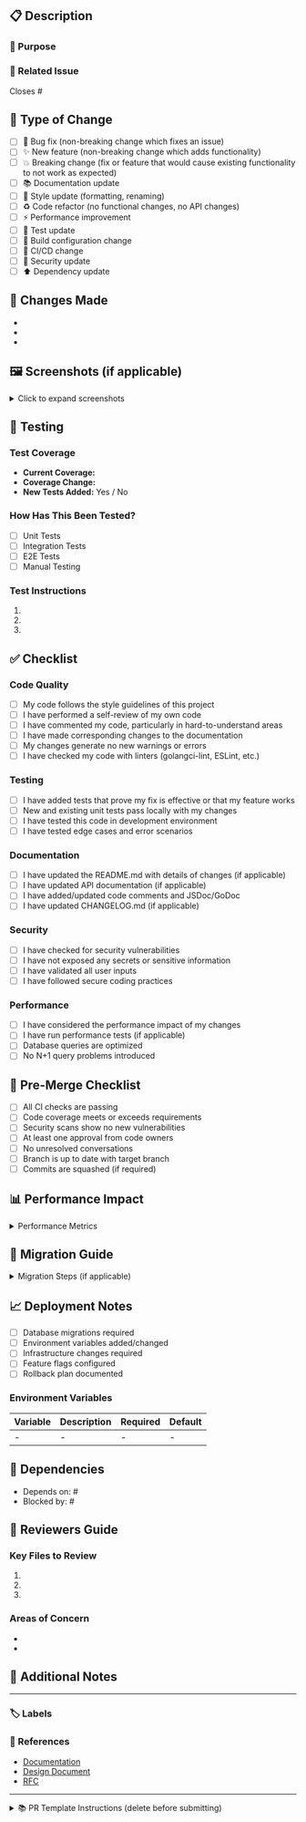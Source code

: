 ## 📋 Description

<!-- Provide a brief description of the changes in this PR -->

### 🎯 Purpose
<!-- Why is this change necessary? What problem does it solve? -->

### 🔗 Related Issue
<!-- Link to the issue this PR addresses -->
Closes #<!-- issue number -->

## 🚀 Type of Change

<!-- Please delete options that are not relevant. -->

- [ ] 🐛 Bug fix (non-breaking change which fixes an issue)
- [ ] ✨ New feature (non-breaking change which adds functionality)
- [ ] 💥 Breaking change (fix or feature that would cause existing functionality to not work as expected)
- [ ] 📚 Documentation update
- [ ] 🎨 Style update (formatting, renaming)
- [ ] ♻️ Code refactor (no functional changes, no API changes)
- [ ] ⚡ Performance improvement
- [ ] 🧪 Test update
- [ ] 🔧 Build configuration change
- [ ] 🤖 CI/CD change
- [ ] 🔐 Security update
- [ ] ⬆️ Dependency update

## 📝 Changes Made

<!-- List the specific changes made in this PR -->

- 
- 
- 

## 🖼️ Screenshots (if applicable)

<!-- Add screenshots to help explain your changes if they affect the UI -->

<details>
<summary>Click to expand screenshots</summary>

<!-- Add your screenshots here -->

</details>

## 🧪 Testing

### Test Coverage
<!-- Current test coverage percentage and changes -->
- **Current Coverage:** <!-- e.g., 85.2% -->
- **Coverage Change:** <!-- e.g., +2.3% -->
- **New Tests Added:** Yes / No

### How Has This Been Tested?

<!-- Describe the tests that you ran to verify your changes -->

- [ ] Unit Tests
- [ ] Integration Tests
- [ ] E2E Tests
- [ ] Manual Testing

### Test Instructions

<!-- Provide instructions so reviewers can test your changes -->

1. 
2. 
3. 

## ✅ Checklist

### Code Quality
- [ ] My code follows the style guidelines of this project
- [ ] I have performed a self-review of my own code
- [ ] I have commented my code, particularly in hard-to-understand areas
- [ ] I have made corresponding changes to the documentation
- [ ] My changes generate no new warnings or errors
- [ ] I have checked my code with linters (golangci-lint, ESLint, etc.)

### Testing
- [ ] I have added tests that prove my fix is effective or that my feature works
- [ ] New and existing unit tests pass locally with my changes
- [ ] I have tested this code in development environment
- [ ] I have tested edge cases and error scenarios

### Documentation
- [ ] I have updated the README.md with details of changes (if applicable)
- [ ] I have updated API documentation (if applicable)
- [ ] I have added/updated code comments and JSDoc/GoDoc
- [ ] I have updated CHANGELOG.md (if applicable)

### Security
- [ ] I have checked for security vulnerabilities
- [ ] I have not exposed any secrets or sensitive information
- [ ] I have validated all user inputs
- [ ] I have followed secure coding practices

### Performance
- [ ] I have considered the performance impact of my changes
- [ ] I have run performance tests (if applicable)
- [ ] Database queries are optimized
- [ ] No N+1 query problems introduced

## 🚦 Pre-Merge Checklist

<!-- For maintainers -->

- [ ] All CI checks are passing
- [ ] Code coverage meets or exceeds requirements
- [ ] Security scans show no new vulnerabilities
- [ ] At least one approval from code owners
- [ ] No unresolved conversations
- [ ] Branch is up to date with target branch
- [ ] Commits are squashed (if required)

## 📊 Performance Impact

<!-- If your changes affect performance, provide details -->

<details>
<summary>Performance Metrics</summary>

| Metric | Before | After | Change |
|--------|--------|-------|--------|
| Response Time | - | - | - |
| Memory Usage | - | - | - |
| CPU Usage | - | - | - |
| Database Queries | - | - | - |

</details>

## 🔄 Migration Guide

<!-- If this is a breaking change, provide a migration guide -->

<details>
<summary>Migration Steps (if applicable)</summary>

1. 
2. 
3. 

</details>

## 📈 Deployment Notes

<!-- Any special considerations for deployment -->

- [ ] Database migrations required
- [ ] Environment variables added/changed
- [ ] Infrastructure changes required
- [ ] Feature flags configured
- [ ] Rollback plan documented

### Environment Variables
<!-- List any new or modified environment variables -->

| Variable | Description | Required | Default |
|----------|-------------|----------|---------|
| - | - | - | - |

## 🤝 Dependencies

<!-- List any PRs or issues that this PR depends on -->

- Depends on: #<!-- issue/PR number -->
- Blocked by: #<!-- issue/PR number -->

## 👥 Reviewers Guide

<!-- Help reviewers know what to focus on -->

### Key Files to Review
1. 
2. 
3. 

### Areas of Concern
<!-- Any areas where you'd like specific feedback -->

- 
- 

## 📝 Additional Notes

<!-- Any additional information that reviewers should know -->

---

### 🏷️ Labels

<!-- The following labels will be automatically applied based on the changes -->

<!--
Suggested labels:
- `size/XS` - Less than 10 lines changed
- `size/S` - 10-99 lines changed
- `size/M` - 100-499 lines changed
- `size/L` - 500-999 lines changed
- `size/XL` - 1000+ lines changed
-->

### 🔗 References

<!-- Add any relevant references -->

- [Documentation](link)
- [Design Document](link)
- [RFC](link)

---

<details>
<summary>📚 PR Template Instructions (delete before submitting)</summary>

### How to use this template:

1. **Fill in all sections** that apply to your PR
2. **Delete sections** that don't apply
3. **Check all boxes** that apply in the checklist
4. **Add screenshots** if your changes affect the UI
5. **Link to related issues** using keywords like "Closes #123"
6. **Request reviews** from appropriate team members
7. **Add labels** to categorize your PR
8. **Ensure all CI checks pass** before requesting review

### Commit Message Format:

Follow the conventional commits specification:
- `feat:` New feature
- `fix:` Bug fix
- `docs:` Documentation changes
- `style:` Code style changes (formatting, etc.)
- `refactor:` Code refactoring
- `perf:` Performance improvements
- `test:` Test additions or updates
- `build:` Build system changes
- `ci:` CI/CD changes
- `chore:` Other changes

Example: `feat(api): add user authentication endpoint`

</details>